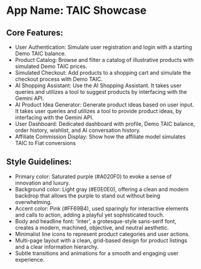 # **App Name**: TAIC Showcase

## Core Features:

- User Authentication: Simulate user registration and login with a starting Demo TAIC balance.
- Product Catalog: Browse and filter a catalog of illustrative products with simulated Demo TAIC prices.
- Simulated Checkout: Add products to a shopping cart and simulate the checkout process with Demo TAIC.
- AI Shopping Assistant: Use the AI Shopping Assistant. It takes user queries and utilizes a tool to suggest products by interfacing with the Gemini API.
- AI Product Idea Generator: Generate product ideas based on user input. It takes user queries and utilizes a tool to provide product ideas, by interfacing with the Gemini API.
- User Dashboard: Dedicated dashboard with profile, Demo TAIC balance, order history, wishlist, and AI conversation history.
- Affiliate Commission Display: Show how the affiliate model simulates TAIC to Fiat conversions

## Style Guidelines:

- Primary color: Saturated purple (#A020F0) to evoke a sense of innovation and luxury.
- Background color: Light gray (#E0E0E0), offering a clean and modern backdrop that allows the purple to stand out without being overwhelming.
- Accent color: Pink (#FF69B4), used sparingly for interactive elements and calls to action, adding a playful yet sophisticated touch.
- Body and headline font: 'Inter', a grotesque-style sans-serif font, creates a modern, machined, objective, and neutral aesthetic.
- Minimalist line icons to represent product categories and user actions.
- Multi-page layout with a clean, grid-based design for product listings and a clear information hierarchy.
- Subtle transitions and animations for a smooth and engaging user experience.